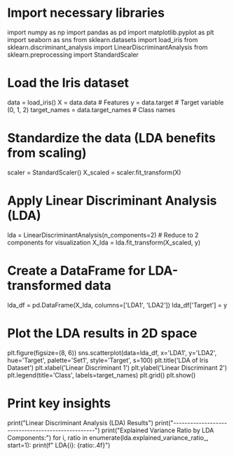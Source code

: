 # Import necessary libraries
import numpy as np
import pandas as pd
import matplotlib.pyplot as plt
import seaborn as sns
from sklearn.datasets import load_iris
from sklearn.discriminant_analysis import LinearDiscriminantAnalysis
from sklearn.preprocessing import StandardScaler

# Load the Iris dataset
data = load_iris()
X = data.data  # Features
y = data.target  # Target variable (0, 1, 2)
target_names = data.target_names  # Class names

# Standardize the data (LDA benefits from scaling)
scaler = StandardScaler()
X_scaled = scaler.fit_transform(X)

# Apply Linear Discriminant Analysis (LDA)
lda = LinearDiscriminantAnalysis(n_components=2)  # Reduce to 2 components for visualization
X_lda = lda.fit_transform(X_scaled, y)

# Create a DataFrame for LDA-transformed data
lda_df = pd.DataFrame(X_lda, columns=['LDA1', 'LDA2'])
lda_df['Target'] = y

# Plot the LDA results in 2D space
plt.figure(figsize=(8, 6))
sns.scatterplot(data=lda_df, x='LDA1', y='LDA2', hue='Target', palette='Set1', style='Target', s=100)
plt.title('LDA of Iris Dataset')
plt.xlabel('Linear Discriminant 1')
plt.ylabel('Linear Discriminant 2')
plt.legend(title='Class', labels=target_names)
plt.grid()
plt.show()

# Print key insights
print("Linear Discriminant Analysis (LDA) Results")
print("--------------------------------------------------")
print("Explained Variance Ratio by LDA Components:")
for i, ratio in enumerate(lda.explained_variance_ratio_, start=1):
    print(f"  LDA{i}: {ratio:.4f}")
